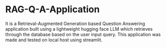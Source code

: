 # RAG-Q-A-Application
It is a Retrieval-Augmented Generation based Question Answering application built using a lightweight hugging face LLM which retrieves through the database based on the user input query. This application was made and tested on local host using streamlit.

